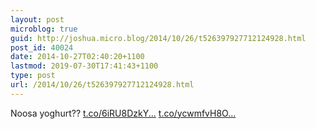 ```yaml
---
layout: post
microblog: true
guid: http://joshua.micro.blog/2014/10/26/t526397927712124928.html
post_id: 40024
date: 2014-10-27T02:40:20+1100
lastmod: 2019-07-30T17:41:43+1100
type: post
url: /2014/10/26/t526397927712124928.html
---
```

Noosa yoghurt?? [t.co/6iRU8DzkY...](http://t.co/6iRU8DzkYj) [t.co/ycwmfvH8O...](http://t.co/ycwmfvH8OL)
